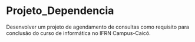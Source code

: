 # Projeto_Dependencia
Desenvolver um projeto de agendamento de consultas como requisito para conclusão do curso de informática no IFRN Campus-Caicó.
